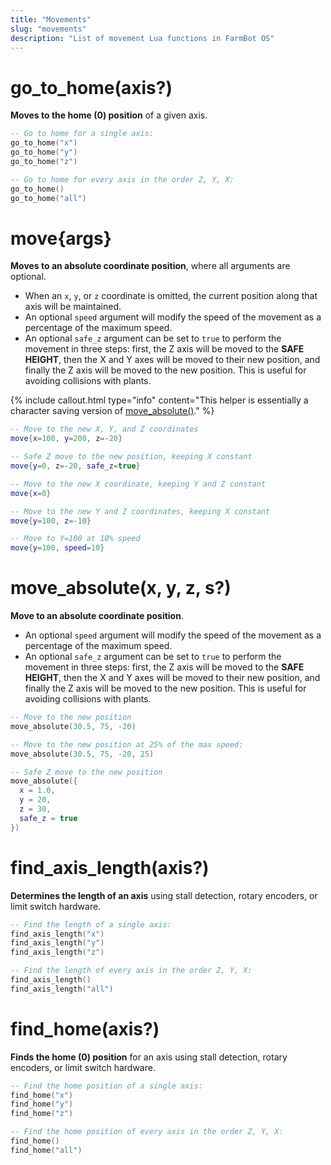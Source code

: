 ```yaml
---
title: "Movements"
slug: "movements"
description: "List of movement Lua functions in FarmBot OS"
---
```


# go_to_home(axis?)

**Moves to the home (0) position** of a given axis.

```lua
-- Go to home for a single axis:
go_to_home("x")
go_to_home("y")
go_to_home("z")

-- Go to home for every axis in the order Z, Y, X:
go_to_home()
go_to_home("all")
```

# move{args}

**Moves to an absolute coordinate position**, where all arguments are optional.

* When an `x`, `y`, or `z` coordinate is omitted, the current position along that axis will be maintained.
* An optional `speed` argument will modify the speed of the movement as a percentage of the maximum speed.
* An optional `safe_z` argument can be set to `true` to perform the movement in three steps: first, the Z axis will be moved to the **SAFE HEIGHT**, then the X and Y axes will be moved to their new position, and finally the Z axis will be moved to the new position. This is useful for avoiding collisions with plants.

{%
include callout.html
type="info"
content="This helper is essentially a character saving version of [move_absolute()](#move_absolutex-y-z-s)."
%}

```lua
-- Move to the new X, Y, and Z coordinates
move{x=100, y=200, z=-20}

-- Safe Z move to the new position, keeping X constant
move{y=0, z=-20, safe_z=true}

-- Move to the new X coordinate, keeping Y and Z constant
move{x=0}

-- Move to the new Y and Z coordinates, keeping X constant
move{y=100, z=-10}

-- Move to Y=100 at 10% speed
move{y=100, speed=10}
```

# move_absolute(x, y, z, s?)

**Move to an absolute coordinate position**.

* An optional `speed` argument will modify the speed of the movement as a percentage of the maximum speed.
* An optional `safe_z` argument can be set to `true` to perform the movement in three steps: first, the Z axis will be moved to the **SAFE HEIGHT**, then the X and Y axes will be moved to their new position, and finally the Z axis will be moved to the new position. This is useful for avoiding collisions with plants.

```lua
-- Move to the new position
move_absolute(30.5, 75, -20)

-- Move to the new position at 25% of the max speed:
move_absolute(30.5, 75, -20, 25)

-- Safe Z move to the new position
move_absolute({
  x = 1.0,
  y = 20,
  z = 30,
  safe_z = true
})
```

# find_axis_length(axis?)

**Determines the length of an axis** using stall detection, rotary encoders, or limit switch hardware.

```lua
-- Find the length of a single axis:
find_axis_length("x")
find_axis_length("y")
find_axis_length("z")

-- Find the length of every axis in the order Z, Y, X:
find_axis_length()
find_axis_length("all")
```

# find_home(axis?)

**Finds the home (0) position** for an axis using stall detection, rotary encoders, or limit switch hardware.

```lua
-- Find the home position of a single axis:
find_home("x")
find_home("y")
find_home("z")

-- Find the home position of every axis in the order Z, Y, X:
find_home()
find_home("all")
```

